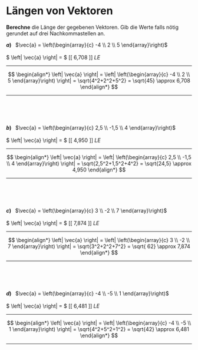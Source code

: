 <!--
version:  0.0.1

language: de

@style
main > *:not(:last-child) {
  margin-bottom: 3rem;
}

input {
    text-align: center;
}

.flex-container {
    display: flex;
    flex-wrap: wrap;
    align-items: stretch;
    gap: 20px;
}

.flex-child {
    flex: 1;
    min-width: 350px;
    margin-right: 20px;
}

@media (max-width: 400px) {
    .flex-child {
        flex: 100%;
        margin-right: 0;
    }
}
@end

formula: \carry   \textcolor{red}{\scriptsize #1}
formula: \digit   \rlap{\carry{#1}}\phantom{#2}#2
formula: \permil  \text{‰}

import: https://raw.githubusercontent.com/LiaTemplates/Tikz-Jax/main/README.md

script: https://cdn.jsdelivr.net/gh/LiaTemplates/Tikz-Jax@main/dist/index.js


tags: Vektoren, Abstand, negative Zahlen, Wurzeln, Dezimalzahlen, Potenzen, Runden, leicht, sehr niedrig, Berechne

comment: Wie lang ist dieser Vektor?

author: Martin Lommatzsch

-->




# Längen von Vektoren


**Berechne** die Länge der gegebenen Vektoren. Gib die Werte falls nötig gerundet auf drei Nachkommastellen an.
<br>

<section class="flex-container">
<div class="flex-child">

__$a)\;\;$__ $\vec{a} = \left(\begin{array}{c} -4 \\ 2 \\ 5 \end{array}\right)$  \
<br>
 $ \left| \vec{a} \right| = $ [[  6,708  ]] $LE$
***************
$$
 \begin{align*}
  \left| \vec{a} \right| = \left| \left(\begin{array}{c} -4 \\ 2 \\ 5 \end{array}\right) \right| = \sqrt{4^2+2^2+5^2} = \sqrt{45} \approx 6,708
 \end{align*}
$$
***************
<br>
<br>
<br>
</div>
<div class="flex-child">

__$b)\;\;$__ $\vec{a} = \left(\begin{array}{c} 2,5 \\ -1,5 \\ 4 \end{array}\right)$  \
<br>
 $ \left| \vec{a} \right| = $ [[  4,950  ]] $LE$
***************
$$
 \begin{align*}
  \left| \vec{a} \right| = \left| \left(\begin{array}{c} 2,5 \\ -1,5 \\ 4 \end{array}\right) \right| = \sqrt{2,5^2+1,5^2+4^2} = \sqrt{24,5} \approx 4,950
 \end{align*}
$$
***************
<br>
<br>
<br>
</div>
<div class="flex-child">

__$c)\;\;$__ $\vec{a} = \left(\begin{array}{c} 3 \\ -2 \\ 7 \end{array}\right)$  \
<br>
 $ \left| \vec{a} \right| = $ [[  7,874  ]] $LE$
***************
$$
 \begin{align*}
  \left| \vec{a} \right| = \left| \left(\begin{array}{c} 3 \\ -2 \\ 7 \end{array}\right) \right| = \sqrt{3^2+2^2+7^2} = \sqrt{ 62} \approx 7,874
 \end{align*}
$$
***************
<br>
<br>
<br>
</div>
<div class="flex-child">

__$d)\;\;$__ $\vec{a} = \left(\begin{array}{c} -4 \\ -5 \\ 1 \end{array}\right)$  \
<br>
 $ \left| \vec{a} \right| = $ [[  6,481  ]] $LE$
***************
$$
 \begin{align*}
  \left| \vec{a} \right| = \left| \left(\begin{array}{c} -4 \\ -5 \\ 1 \end{array}\right) \right| = \sqrt{4^2+5^2+1^2} = \sqrt{42} \approx 6,481
 \end{align*}
$$
***************
<br>
<br>
<br>
</div>
</section>


<br>
<br>
<br>
<br>
<br>
<br>